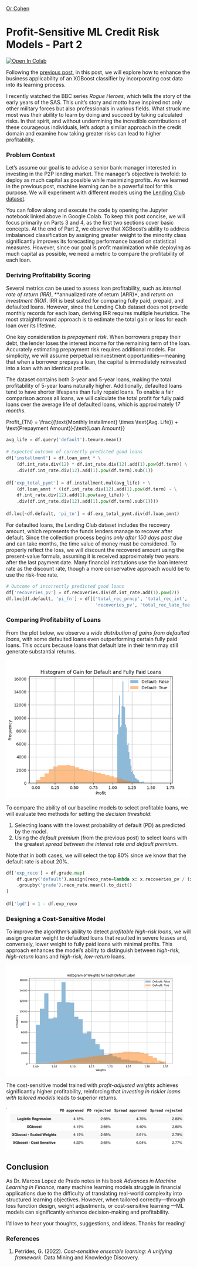 ﻿[Or Cohen](/index.html)

# Profit-Sensitive ML Credit Risk Models - Part 2
  
<a target="_blank" href="https://colab.research.google.com/github/Cohen-Or/cohen-or.github.io/blob/d0a23ddd0a78c3ccc72867e75ae0cd603bd52190/notebooks/LC_XGB_profit_sensetive.ipynb">
  <img src="https://colab.research.google.com/assets/colab-badge.svg" alt="Open In Colab"/>
</a>

Following the [previous post](https://chatgpt.com/pscr1.html), in this post, we will explore how to enhance the business applicability of an XGBoost classifier by incorporating cost data into its learning process.

I recently watched the BBC series _Rogue Heroes_, which tells the story of the early years of the SAS. This unit’s story and motto have inspired not only other military forces but also professionals in various fields. What struck me most was their ability to learn by doing and succeed by taking calculated risks. In that spirit, and without undermining the incredible contributions of these courageous individuals, let’s adopt a similar approach in the credit domain and examine how taking greater risks can lead to higher profitability.

### Problem Context

Let’s assume our goal is to advise a senior bank manager interested in investing in the P2P lending market. The manager’s objective is twofold: to deploy as much capital as possible while maximizing profits. As we learned in the previous post, machine learning can be a powerful tool for this purpose. We will experiment with different models using the [Lending Club dataset](https://www.kaggle.com/datasets/ethon0426/lending-club-20072020q1/data).

You can follow along and execute the code by opening the Jupyter notebook linked above in Google Colab. To keep this post concise, we will focus primarily on Parts 3 and 4, as the first two sections cover basic concepts. At the end of Part 2, we observe that XGBoost’s ability to address imbalanced classification by assigning greater weight to the minority class significantly improves its forecasting performance based on statistical measures. However, since our goal is profit maximization while deploying as much capital as possible, we need a metric to compare the profitability of each loan.

### Deriving Profitability Scoring

Several metrics can be used to assess loan profitability, such as *internal rate of return (IRR)*, **annualized rate of return (ARR)*, and *return on investment (ROI)*. IRR is best suited for comparing fully paid, prepaid, and defaulted loans. However, since the Lending Club dataset does not provide monthly records for each loan, deriving IRR requires multiple heuristics. The most straightforward approach is to estimate the total gain or loss for each loan over its lifetime.

One key consideration is *prepayment risk*. When borrowers prepay their debt, the lender loses the interest income for the remaining term of the loan. Accurately estimating prepayment risk requires additional models. For simplicity, we will assume perpetual reinvestment opportunities—meaning that when a borrower prepays a loan, the capital is immediately reinvested into a loan with an identical profile.

The dataset contains both 3-year and 5-year loans, making the total profitability of 5-year loans naturally higher. Additionally, defaulted loans tend to have shorter lifespans than fully repaid loans. To enable a fair comparison across all loans, we will calculate the total profit for fully paid loans over the average life of defaulted loans, which is approximately *17 months*.

Profit_{TN} = \frac{(\text{Monthly Installment} \times \text{Avg. Life}) + \text{Prepayment Amount}}{\text{Loan Amount}}

```python
avg_life = df.query('default').tenure.mean()

# Expected outcome of correctly predicted good loans
df['installment'] = df.loan_amnt * \
    (df.int_rate.div(12) * df.int_rate.div(12).add(1).pow(df.term)) \
    .div(df.int_rate.div(12).add(1).pow(df.term).sub(1))

df['exp_total_pymt'] = df.installment.mul(avg_life) + \
    (df.loan_amnt * ((df.int_rate.div(12).add(1).pow(df.term) - \
    df.int_rate.div(12).add(1).pow(avg_life)) \
    .div(df.int_rate.div(12).add(1).pow(df.term).sub(1))))

df.loc[~df.default, 'pi_tn'] = df.exp_total_pymt.div(df.loan_amnt)

```

For defaulted loans, the Lending Club dataset includes the recovery amount, which represents the funds lenders manage to recover after default. Since the collection process begins *only after 150 days past due* and can take months, the time value of money must be considered. To properly reflect the loss, we will discount the recovered amount using the present-value formula, assuming it is received approximately two years after the last payment date. Many financial institutions use the loan interest rate as the discount rate, though a more conservative approach would be to use the risk-free rate.

```python
# Outcome of incorrectly predicted good loans
df['recoveries_pv'] = df.recoveries.div(df.int_rate.add(1).pow(2))
df.loc[df.default, 'pi_fn'] = df[['total_rec_prncp', 'total_rec_int',
                                  'recoveries_pv', 'total_rec_late_fee']].sum(axis=1).div(df.loan_amnt)

```

### Comparing Profitability of Loans

From the plot below, we observe a *wide distribution of gains from defaulted loans*, with some defaulted loans even outperforming certain fully paid loans. This occurs because loans that default late in their term may still generate substantial returns.

![Distribution of gain from loans by default class ](/images/pscr1.png)

To compare the ability of our baseline models to select profitable loans, we will evaluate two methods for setting the *decision threshold*:

1.  Selecting loans with the lowest probability of default (PD) as predicted by the model.
2.  Using the *default premium* (from the previous post) to select loans with the greatest *spread between the interest rate and default premium*.

Note that in both cases, we will select the top 80% since we know that the default rate is about 20%.

```python
df['exp_reco'] = df.grade.map(
    df.query('default').assign(reco_rate=lambda x: x.recoveries_pv / (x.loan_amnt - x.total_rec_prncp))
    .groupby('grade').reco_rate.mean().to_dict()
)

df['lgd'] = 1 - df.exp_reco

```

### Designing a Cost-Sensitive Model

To improve the algorithm’s ability to detect *profitable high-risk loans*, we will assign greater weight to defaulted loans that resulted in severe losses and, conversely, lower weight to fully paid loans with minimal profits. This approach enhances the model’s ability to distinguish between *high-risk, high-return* loans and *high-risk, low-return* loans.

![Weight of loans by default class ](/images/pscr2.png)

The cost-sensitive model trained with *profit-adjusted weights* achieves significantly higher profitability, reinforcing that *investing in riskier loans with tailored models* leads to superior returns.

![Average profits from each model ](/images/pscr3.png)

## Conclusion

As Dr. Marcos Lopez de Prado notes in his book _Advances in Machine Learning in Finance_, many machine learning models struggle in financial applications due to the difficulty of translating real-world complexity into structured learning objectives. However, when tailored correctly—through loss function design, weight adjustments, or cost-sensitive learning —ML models can significantly enhance decision-making and profitability.

I’d love to hear your thoughts, suggestions, and ideas. Thanks for reading!

### References

1.  Petrides, G. (2022). _Cost-sensitive ensemble learning: A unifying framework_. Data Mining and Knowledge Discovery.
